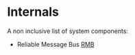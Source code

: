 # Internals

A non inclusive list of system components:

- Reliable Message Bus [RMB](rmb/readme.md)
